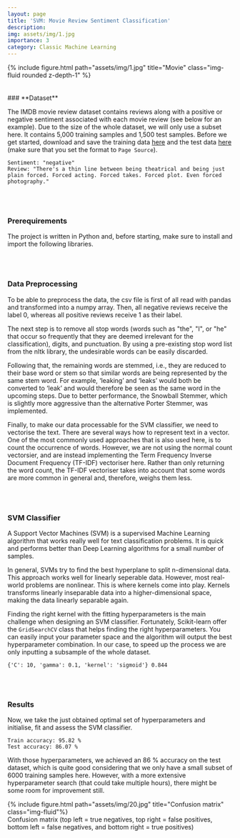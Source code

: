 ```yaml
---
layout: page
title: 'SVM: Movie Review Sentiment Classification'
description: 
img: assets/img/1.jpg
importance: 3
category: Classic Machine Learning
---
```


<div class="row">
    <div class="col-sm mt-3 mt-md-0">
        {% include figure.html path="assets/img/1.jpg" title="Movie" class="img-fluid rounded z-depth-1" %}
    </div>
</div>
<br/><br/>
### **Dataset**

The IMDB movie review dataset contains reviews along with a positive or negative sentiment associated with each movie review (see below for an example). Due to the size of the whole dataset, we will only use a subset here. It contains 5,000 training samples and 1,500 test samples. Before we get started, download and save the training data [here](https://patrick-richter.github.io/assets/csv/movie_review_train.csv) and the test data [here](https://patrick-richter.github.io/assets/csv/movie_review_test.csv) (make sure that you set the format to `Page Source`).

```
Sentiment: "negative"
Review: "There's a thin line between being theatrical and being just plain forced. Forced acting. Forced takes. Forced plot. Even forced photography."
```
<br/><br/>
### **Prerequirements**

The project is written in Python and, before starting, make sure to install and import the following libraries. 

<script src="https://gist.github.com/patrick-richter/589d04f8790a130d58c1f4af9244d74a.js"></script>
<br/><br/>
### **Data Preprocessing**

To be able to preprocess the data, the csv file is first of all read with pandas and transformed into a numpy array. Then, all negative reviews receive the label 0, whereas all positive reviews receive 1 as their label.

<script src="https://gist.github.com/patrick-richter/9de6c91da31ae5351c87d684c4a54276.js"></script>

The next step is to remove all stop words (words such as "the", "I", or "he" that occur so frequently that they are deemed irrelevant for the classification), digits, and punctuation. By using a pre-existing stop word list from the nltk library, the undesirable words can be easily discarded.

<script src="https://gist.github.com/patrick-richter/27a5b13e97b7e513bb9a32222697bb98.js"></script>

Following that, the remaining words are stemmed, i.e., they are reduced to their base word or stem so that similar words are being represented by the same stem word. For example, ‘leaking’ and ‘leaks’ would both be converted to ‘leak’ and would therefore be seen as the same word in the upcoming steps. Due to better performance, the Snowball Stemmer, which is slightly more aggressive than the alternative Porter Stemmer, was implemented.

<script src="https://gist.github.com/patrick-richter/29a1779474147d0c7640c24f1c6a5f97.js"></script>

Finally, to make our data processable for the SVM classifier, we need to vectorise the text. There are several ways how to represent text in a vector. One of the most commonly used approaches that is also used here, is to count the occurrence of words. However, we are not using the normal count vectorsier, and are instead implementing the Term Frequency Inverse Document Frequency (TF-IDF) vectoriser here. Rather than only returning the word count, the TF-IDF vectoriser takes into account that some words are more common in general and, therefore, weighs them less. 

<script src="https://gist.github.com/patrick-richter/dcaf4ff2ecfa3170aa9dfc641cb8d116.js"></script>
<br/><br/>
### **SVM Classifier**

A Support Vector Machines (SVM) is a supervised Machine Learning algorithm that works really well for text classification problems. It is quick and performs better than Deep Learning algorithms for a small number of samples.

In general, SVMs try to find the best hyperplane to split n-dimensional data. This approach works well for linearly seperable data. However, most real-world problems are nonlinear. This is where kernels come into play. Kernels transforms linearly inseparable data into a higher-dimensional space, making the data linearly separable again.

Finding the right kernel with the fitting hyperparameters is the main challenge when designing an SVM classifier. Fortunately, Scikit-learn offer the `GridSearchCV` class that helps finding the right hyperparameters. You can easily input your parameter space and the algorithm will output the best hyperparameter combination. In our case, to speed up the process we are only inputting a subsample of the whole dataset.


<script src="https://gist.github.com/patrick-richter/5f9538480c04afb5d0582b56da9c9fde.js"></script>

```
{'C': 10, 'gamma': 0.1, 'kernel': 'sigmoid'} 0.844
```
<br/><br/>
### **Results**

Now, we take the just obtained optimal set of hyperparameters and initialise, fit and assess the SVM classifier.

<script src="https://gist.github.com/patrick-richter/6a1f6d10e2864f248bf3e898fd23c035.js"></script>

```
Train accuracy: 95.82 %
Test accuracy: 86.07 %
```

With those hyperparameters, we achieved an 86 % accuracy on the test dataset, which is quite good considering that we only have a small subset of 6000 training samples here. However, with a more extensive hyperparameter search (that could take multiple hours), there might be some room for improvement still.

<script src="https://gist.github.com/patrick-richter/3363b11ec2aad3ae4907e233e5b5d610.js"></script>

<div class="row">
        <div class="col-sm mt-3 mt-md-0">
        {% include figure.html path="assets/img/20.jpg" title="Confusion matrix" class="img-fluid"%}
    </div>
</div>
<div class="caption">
    Confusion matrix (top left = true negatives, top right = false positives, bottom left = false negatives, and bottom right = true positives)
</div>
